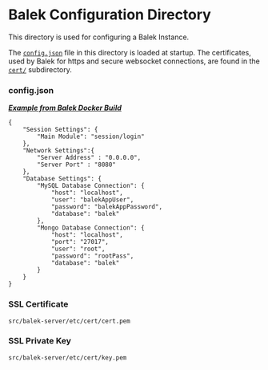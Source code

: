 # Balek Configuration Directory
This directory is used for configuring a Balek Instance.

The [`config.json`](config.json) file in this directory is
loaded at startup. The certificates, used by Balek for https 
and secure websocket connections, are found in the [`cert/`](cert/README.md) subdirectory.

### config.json

**_[Example from Balek Docker Build](../builds/balek/conf/config.json)_**

    {
        "Session Settings": {
            "Main Module": "session/login"
        },
        "Network Settings":{
            "Server Address" : "0.0.0.0",
            "Server Port" : "8080"
        },
        "Database Settings": {
            "MySQL Database Connection": {
                "host": "localhost",
                "user": "balekAppUser",
                "password": "balekAppPassword",
                "database": "balek"
            },
            "Mongo Database Connection": {
                "host": "localhost",
                "port": "27017",
                "user": "root",
                "password": "rootPass",
                "database": "balek"
            }
        }
    }


### SSL Certificate
`src/balek-server/etc/cert/cert.pem`

### SSL Private Key
`src/balek-server/etc/cert/key.pem`